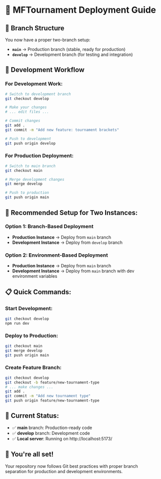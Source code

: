 # 🚀 MFTournament Deployment Guide

## 🌳 Branch Structure

You now have a proper two-branch setup:

- **`main`** → Production branch (stable, ready for production)
- **`develop`** → Development branch (for testing and integration)

## 🔄 Development Workflow

### **For Development Work:**
```bash
# Switch to development branch
git checkout develop

# Make your changes
# ... edit files ...

# Commit changes
git add .
git commit -m "Add new feature: tournament brackets"

# Push to development
git push origin develop
```

### **For Production Deployment:**
```bash
# Switch to main branch
git checkout main

# Merge development changes
git merge develop

# Push to production
git push origin main
```

## 🎯 **Recommended Setup for Two Instances:**

### **Option 1: Branch-Based Deployment**
- **Production Instance** → Deploy from `main` branch
- **Development Instance** → Deploy from `develop` branch

### **Option 2: Environment-Based Deployment**
- **Production Instance** → Deploy from `main` branch
- **Development Instance** → Deploy from `main` branch with dev environment variables

## 📋 **Quick Commands:**

### **Start Development:**
```bash
git checkout develop
npm run dev
```

### **Deploy to Production:**
```bash
git checkout main
git merge develop
git push origin main
```

### **Create Feature Branch:**
```bash
git checkout develop
git checkout -b feature/new-tournament-type
# ... make changes ...
git add .
git commit -m "Add new tournament type"
git push origin feature/new-tournament-type
```

## 🔧 **Current Status:**
- ✅ **main** branch: Production-ready code
- ✅ **develop** branch: Development code
- ✅ **Local server**: Running on http://localhost:5173/

## 🎉 **You're all set!**

Your repository now follows Git best practices with proper branch separation for production and development environments.
